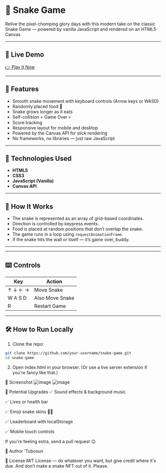 # 🐍 Snake Game

Relive the pixel-chomping glory days with this modern take on the classic Snake Game — powered by vanilla JavaScript and rendered on an HTML5 Canvas.

---

## 🚀 Live Demo

[👉 Play It Now](snake-eight-kappa.vercel.app)

---

## 🎯 Features

- Smooth snake movement with keyboard controls (Arrow keys or WASD)
- Randomly placed food 🍎
- Snake grows longer as it eats
- Self-collision = Game Over 💀
- Score tracking
- Responsive layout for mobile and desktop
- Powered by the Canvas API for slick rendering
- No frameworks, no libraries — just raw JavaScript

---

## 🧩 Technologies Used

- **HTML5**
- **CSS3**
- **JavaScript (Vanilla)**
- **Canvas API**

---

## 🧠 How It Works

- The snake is represented as an array of grid-based coordinates.
- Direction is controlled by keypress events.
- Food is placed at random positions that don’t overlap the snake.
- The game runs in a loop using `requestAnimationFrame`.
- If the snake hits the wall or itself — it’s game over, buddy.

---


---

## ⌨️ Controls

| Key        | Action         |
|------------|----------------|
| ↑ ↓ ← →    | Move Snake     |
| W A S D    | Also Move Snake|
| R          | Restart Game   |

---

## 🛠 How to Run Locally

1. Clone the repo:

```bash
git clone https://github.com/your-username/snake-game.git
cd snake-game
```
2. Open index.html in your browser.
(Or use a live server extension if you're fancy like that.)

📸 Screenshot
![image](https://github.com/user-attachments/assets/e15e69ef-04a1-4120-9f4b-da4e803dc4b4)
![image](https://github.com/user-attachments/assets/f8ad8a88-b317-4721-bfe2-987a35b24c21)

🧃 Potential Upgrades
✅ Sound effects & background music

✅ Lives or health bar

✅ Emoji snake skins 🐍🔥

✅ Leaderboard with localStorage

✅ Mobile touch controls

If you're feeling extra, send a pull request 😉

👤 Author
'Tubosun

📜 License
MIT License — do whatever you want, but give credit where it's due.
And don’t make a snake NFT out of it. Please.


